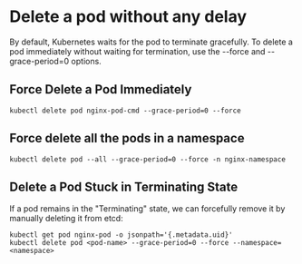 # Delete a pod without any delay
By default, Kubernetes waits for the pod to terminate gracefully. To delete a pod immediately without waiting for termination, use the --force and --grace-period=0 options.

## Force Delete a Pod Immediately
```
kubectl delete pod nginx-pod-cmd --grace-period=0 --force
```
## Force delete all the pods in a namespace
```
kubectl delete pod --all --grace-period=0 --force -n nginx-namespace
```
## Delete a Pod Stuck in Terminating State
If a pod remains in the "Terminating" state, we can forcefully remove it by manually deleting it from etcd:
```
kubectl get pod nginx-pod -o jsonpath='{.metadata.uid}'
kubectl delete pod <pod-name> --grace-period=0 --force --namespace=<namespace>
```
